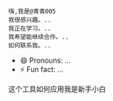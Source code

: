     嗨,我是@青青005
    我很感兴趣。..
    我正在学习。..
    我希望能继续合作。..
    如何联系我。..
   - 😄 Pronouns: ...
  - ⚡ Fun fact: ...

<!---
青青005/青青005是一个吉普车专用存储库,因为它的`阅读.md'(这个文件)出现在你的基特布配置文件上。
您可以点击预览链接查看您的更改。
--->
这个工具如何应用我是新手小白
